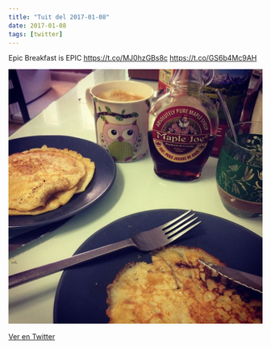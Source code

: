 ```yaml
---
title: "Tuit del 2017-01-08"
date: 2017-01-08
tags: [twitter]
---
```


Epic Breakfast is EPIC https://t.co/MJ0hzGBs8c https://t.co/GS6b4Mc9AH

![Imagen](/assets/images/818029336657805313-C1o5WJJXUAAQEIm.jpg)

[Ver en Twitter](https://twitter.com/i/web/status/818029336657805313)
